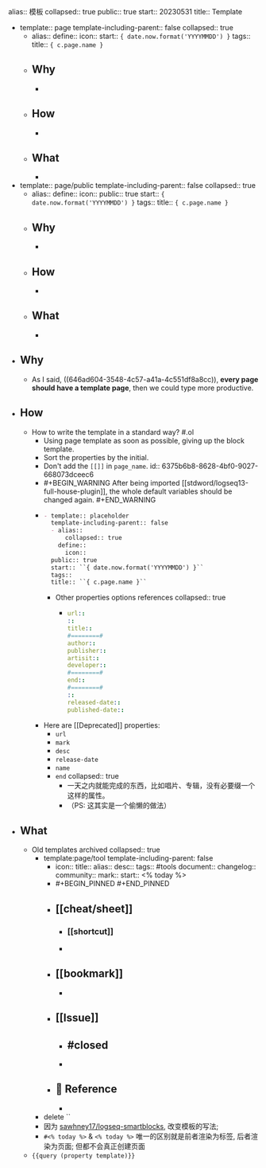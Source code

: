 alias:: 模板
collapsed:: true
public:: true
start:: 20230531
title:: Template

  - template:: page
    template-including-parent:: false
    collapsed:: true
    - alias:: 
      define:: 
      icon:: 
      start:: ``{ date.now.format('YYYYMMDD') }``
      tags:: 
      title:: ``{ c.page.name }``
    - ## Why
      -
    - ## How
      -
    - ## What
      -
  - template:: page/public
    template-including-parent:: false
    collapsed:: true
    - alias:: 
      define:: 
      icon:: 
      public:: true
      start:: ``{ date.now.format('YYYYMMDD') }``
      tags:: 
      title:: ``{ c.page.name }``
    - ## Why
      -
    - ## How
      -
    - ## What
      -
- ## Why
  - As I said, ((646ad604-3548-4c57-a41a-4c551df8a8cc)), **every page should have a template page**, then we could type more productive.
- ## How
  - How to write the template in a standard way? #.ol
    - Using page template as soon as possible, giving up the block template.
    - Sort the properties by the initial.
    - Don't add the `[[]]` in `page_name`.
      id:: 6375b6b8-8628-4bf0-9027-668073dceec6
    - #+BEGIN_WARNING
      After being imported [[stdword/logseq13-full-house-plugin]], the whole default variables should be changed again.
      #+END_WARNING
    - ```markdown
      - template:: placeholder
        template-including-parent:: false
        - alias:: 
        	collapsed:: true
          define:: 
        	icon::
      	public:: true
      	start:: ``{ date.now.format('YYYYMMDD') }``
      	tags:: 
      	title:: ``{ c.page.name }``
      ```
      - Other properties options references
        collapsed:: true
        - ```yml
          url:: 
          :: 
          title:: 
          #========#
          author:: 
          publisher:: 
          artisit:: 
          developer:: 
          #========#
          end:: 
          #========#
          :: 
          released-date:: 
          published-date:: 
          ```
    - Here are [[Deprecated]] properties:
      - `url`
      - `mark`
      - `desc`
      - `release-date`
      - `name`
      - `end`
        collapsed:: true
        - 一天之内就能完成的东西，比如唱片、专辑，没有必要缀一个这样的属性。
        - （PS: 这其实是一个偷懒的做法）
- ## What
  - Old templates archived
    collapsed:: true
    - template:page/tool
      template-including-parent: false
      - icon:: 
        title:: 
        alias:: 
        desc:: 
        tags:: #tools
        document:: 
        changelog:: 
        community:: 
        mark:: 
        start:: <% today %>
      - #+BEGIN_PINNED
        <!-- Rules -->
        #+END_PINNED
      - ## [[cheat/sheet]]
        - ### [[shortcut]]
        -
      - ## [[bookmark]]
        -
      - ## [[Issue]]
        - #closed
          -
        -
      - ## 📃 Reference
        -
    - delete ``
    - 因为 [sawhney17/logseq-smartblocks](https://github.com/sawhney17/logseq-smartblocks), 改变模板的写法;
    - `#<% today %>` & `<% today %>` 唯一的区别就是前者渲染为标签, 后者渲染为页面; 但都不会真正创建页面
  - `{{query (property template)}}`